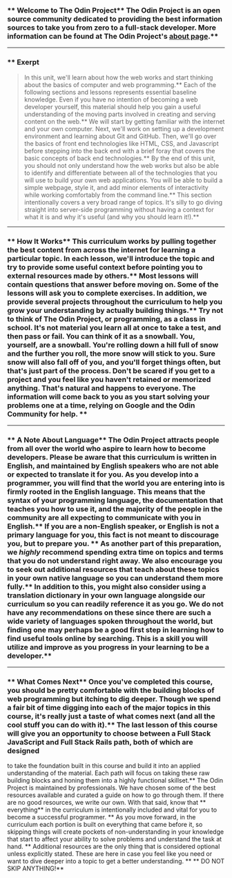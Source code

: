 ### ** Welcome to The Odin Project** The Odin Project is an open source community dedicated to providing the best information sources to take you from zero to a full-stack developer.  More information can be found at The Odin Project's [about page](https://www.theodinproject.com/about).** 

---


### ** Exerpt
>In this unit, we'll learn about how the web works and start thinking about the basics of computer and web programming.** Each of the following sections and lessons represents essential baseline knowledge.  Even if you have no intention of becoming a web developer yourself, this material should help you gain a useful understanding of the moving parts involved in creating and serving content on the web.** We will start by getting familiar with the internet and your own computer.  Next, we'll work on setting up a development environment and learning about Git and GitHub. Then, we'll go over the basics of front end technologies like HTML, CSS, and Javascript before stepping into the back end with a brief foray that covers the basic concepts of back end technologies.** By the end of this unit, you should not only understand how the web works but also be able to identify and differentiate between all of the technologies that you will use to build your own web applications.  You will be able to build a simple webpage, style it, and add minor elements of interactivity while working comfortably from the command line.** This section intentionally covers a very broad range of topics. It's silly to go diving straight into server-side programming without having a context for what it is and why it's useful (and why you should learn it!).** 

---


### ** How It Works** This curriculum works by pulling together the best content from across the internet for learning a particular topic.  In each lesson, we'll introduce the topic and try to provide some useful context before pointing you to external resources made by others.** Most lessons will contain questions that  answer before moving on.  Some of the lessons will ask you to complete exercises. In addition, we provide several projects throughout the curriculum to help you grow your understanding by actually building things.** Try not to think of The Odin Project, or programming, as a class in school. It's not material you learn all at once to take a test, and then pass or fail. You can think of it as a snowball. You, yourself, are a snowball. You're rolling down a hill full of snow and the further you roll, the more snow will stick to you. Sure snow will also fall off of you, and you'll forget things often, but that's just part of the process. Don't be scared if you get to a project and you feel like you haven't retained or memorized anything. That's natural and happens to everyone. The information will come back to you as you start solving your problems one at a time, relying on Google and the Odin Community for help. ** 

---


### ** A Note About Language** The Odin Project attracts people from all over the world who aspire to learn how to become developers. Please be aware that this curriculum is written in English, and maintained by English speakers who are not able or expected to translate it for you. As you develop into a programmer, you will find that the world you are entering into is firmly rooted in the English language. This means that the syntax of your programming language, the documentation that teaches you how to use it, and the majority of the people in the community are all expecting to communicate with you in English.** If you are a non-English speaker, or English is not a primary language for you, this fact is not meant to discourage you, but to prepare you. ** As another part of this preparation, we *highly* recommend spending extra time on topics and terms that you do not understand right away. We also encourage you to seek out additional resources that teach about these topics in your own native language so you can understand them more fully.** In addition to this, you might also consider using a translation dictionary in your own language alongside our curriculum so you can readily reference it as you go. We do not have any recommendations on these since there are such a wide variety of languages spoken throughout the world, but finding one may perhaps be a good first step in learning how to find useful tools online by searching. This is a skill you will utilize and improve as you progress in your learning to be a developer.** 

---


### ** What Comes Next** Once you've completed this course, you should be pretty comfortable with the building blocks of web programming but itching to dig deeper.  Though we spend a fair bit of time digging into each of the major topics in this course, it's really just a taste of what comes next (and all the cool stuff you can do with it).** The last lesson of this course will give you an opportunity to choose between a Full Stack JavaScript and Full Stack Rails path, both of which are designed
to take the foundation built in this course and build it into an applied understanding of the material. Each path will focus on taking these raw building blocks and honing them into a highly functional skillset.** The Odin Project is maintained by professionals.  We have chosen some of the best resources available and curated a guide on how to go through them. If there are no good resources, we write our own. With that said, know that ** everything**  in the curriculum is intentionally included and vital for you to become a successful programmer. ** As you move forward, in the curriculum each portion is built on everything that came before it, so skipping things will create pockets of non-understanding in your knowledge that start to affect your ability to solve problems and understand the task at hand. ** Additional resources are the only thing that is considered optional unless explicitly stated. These are here in case you feel like you need or want to dive deeper into a topic to get a better understanding. ** ** DO NOT SKIP ANYTHING!**  

